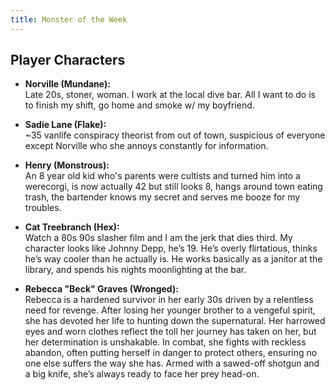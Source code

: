 ```yaml
---
title: Monster of the Week
---
```


## Player Characters
- **Norville (Mundane):**\
  Late 20s, stoner, woman. I work at the local dive bar. All I want to do is to finish my shift, go home and smoke w/ my boyfriend. 

- **Sadie Lane (Flake):**\
  ~35 vanlife conspiracy theorist from out of town, suspicious of everyone except Norville who she annoys constantly for information.

- **Henry (Monstrous):**\
  An 8 year old kid who's parents were cultists and turned him into a werecorgi, is now actually 42 but still looks 8, hangs around town eating trash, the bartender knows my secret and serves me booze for my troubles.

- **Cat Treebranch (Hex):**\
  Watch a 80s 90s slasher film and I am the jerk that dies third. My character looks like Johnny Depp, he’s 19. He’s overly flirtatious, thinks he’s way cooler than he actually is. He works basically as a janitor at the library, and spends his nights moonlighting at the bar.

- **Rebecca "Beck" Graves (Wronged):**\
Rebecca is a hardened survivor in her early 30s driven by a relentless need for revenge. After losing her younger brother to a vengeful spirit, she has devoted her life to hunting down the supernatural. Her harrowed eyes and worn clothes reflect the toll her journey has taken on her, but her determination is unshakable. In combat, she fights with reckless abandon, often putting herself in danger to protect others, ensuring no one else suffers the way she has. Armed with a sawed-off shotgun and a big knife, she’s always ready to face her prey head-on.
